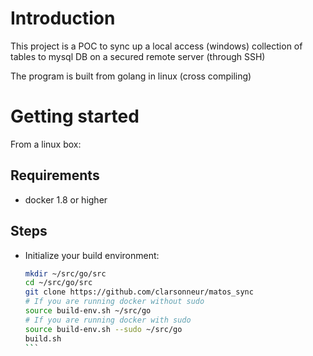 # Introduction

This project is a POC to sync up a local access (windows) collection of tables to mysql DB on a secured remote server (through SSH)

The program is built from golang in linux (cross compiling)

# Getting started

From a linux box:

## Requirements

- docker 1.8 or higher

## Steps

- Initialize your build environment:

   ```bash
   mkdir ~/src/go/src
   cd ~/src/go/src
   git clone https://github.com/clarsonneur/matos_sync
   # If you are running docker without sudo
   source build-env.sh ~/src/go
   # If you are running docker with sudo
   source build-env.sh --sudo ~/src/go
   build.sh
   ``̀
